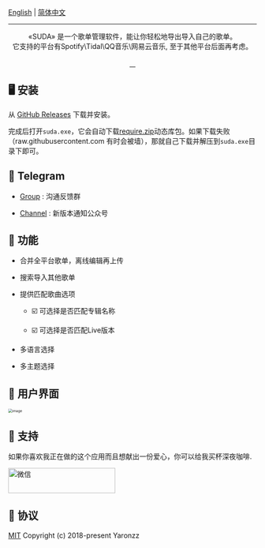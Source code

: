 <br>
    <a href="https://github.com/yaronzz/Suda">English</a> |
    <a href="https://github.com/yaronzz/Suda/blob/master/README_CHN.md">简体中文</a>
<br>
<div align="center">
<img src="https://cdn.jsdelivr.net/gh/yaronzz/Suda/Screenshot/LOGO_TITLE.png" alt="">
<hr>
<p align="center">
  «SUDA» 是一个歌单管理软件，能让你轻松地导出导入自己的歌单。<br>
  它支持的平台有Spotify\Tidal\QQ音乐\网易云音乐, 至于其他平台后面再考虑。
<br>
<br>
    <a href="https://github.com/yaronzz/Suda/blob/master/LICENSE">
        <img src="https://img.shields.io/github/license/yaronzz/Suda.svg?style=flat-square" alt="">
    </a>
    <a href="https://github.com/yaronzz/Suda/releases">
        <img src="https://img.shields.io/github/v/release/yaronzz/Suda.svg?style=flat-square" alt="">
    </a>
    <a href="https://github.com/VotrixFly/Votrix/issues">
        <img src="https://img.shields.io/github/issues/yaronzz/Suda.svg?style=flat-square" alt="">
    </a>
    <a href="https://github.com/yaronzz/Suda">
        <img src="https://img.shields.io/github/downloads/yaronzz/Suda/total?label=download" alt="">
    </a>
<br>
</p>
</div>


## 🖥 安装

从 [GitHub Releases](https://github.com/yaronzz/Suda/releases) 下载并安装。

完成后打开`suda.exe`，它会自动下载[require.zip](https://github.com/yaronzz/CDN/raw/master/app/suda/require.zip)动态库包。如果下载失败（raw.githubusercontent.com 有时会被墙），那就自己下载并解压到`suda.exe`目录下即可。

## 📡 Telegram

- [Group](https://t.me/suda_group) : 沟通反馈群
  
- [Channel](https://t.me/suda_channel) : 新版本通知公众号

## 🤖 功能

- 合并全平台歌单，离线编辑再上传

- 搜索导入其他歌单

- 提供匹配歌曲选项
  
    - ☑️ 可选择是否匹配专辑名称
  
    - ☑️ 可选择是否匹配Live版本
  
- 多语言选择

- 多主题选择


## 🦄 用户界面

<img src="https://cdn.jsdelivr.net/gh/yaronzz/Suda/Screenshot/2.jpg" alt="image" style="zoom: 50%;" />

## 🤝 支持

如果你喜欢我正在做的这个应用而且想献出一份爱心，你可以给我买杯深夜咖啡.

<a href="https://www.buymeacoffee.com/yaronzz" >
    <img src="https://cdn.buymeacoffee.com/buttons/arial-orange.png" alt="微信" style="height: 51px !important;width: 217px !important;" >
</a>

## 📜 协议

[MIT](https://opensource.org/licenses/MIT) Copyright (c) 2018-present Yaronzz